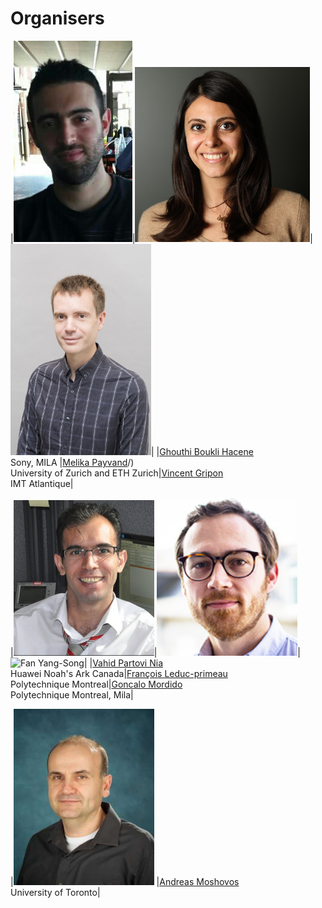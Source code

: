 # Organisers

|<img src="/orginisers_pictures/Ghouthi_boukli.jpg" alt="Ghouthi Boukli Hacene" width="190"/>|<img src="/orginisers_pictures/Melika.jpeg" alt="Melika Payvand" width="280"/>|<img src="/orginisers_pictures/vincent gripon.png" alt="vincent gripon" width="225"/>|
|[Ghouthi Boukli Hacene](https://mila.quebec/personne/ghouthi-boukli-hacene/)<br />Sony, MILA |[Melika Payvand](https://services.ini.uzh.ch/people/melika)/)<br /> University of Zurich and ETH Zurich|[Vincent Gripon](https://www.vincent-gripon.com)<br />IMT Atlantique|




|<img src="/orginisers_pictures/vahid_photo.png" alt="Vahid Partovi Nia‬" width="225"/>|<img src="/orginisers_pictures/leduc-primeau-francois.jpg" alt="François Leduc-primeau" width="225"/>|<img src="/orginisers_pictures/Goncalo.jpg" alt="Fan Yang-Song" width="225"/>|
|[Vahid Partovi Nia](https://datawisdom.ca)<br />Huawei Noah's Ark Canada|[François Leduc-primeau](https://www.gr2m.polymtl.ca/francois-leduc-primeau-en)<br />Polytechnique Montreal|[Goncalo Mordido](https://goncalomordido.github.io/)<br />Polytechnique Montreal, Mila|


|<img src="/orginisers_pictures/andreas.jpg" alt="Andreas Moshovos" width="225"/>
|[Andreas Moshovos](https://www.eecg.utoronto.ca/~moshovos/000/doku.php)<br />University of Toronto|
